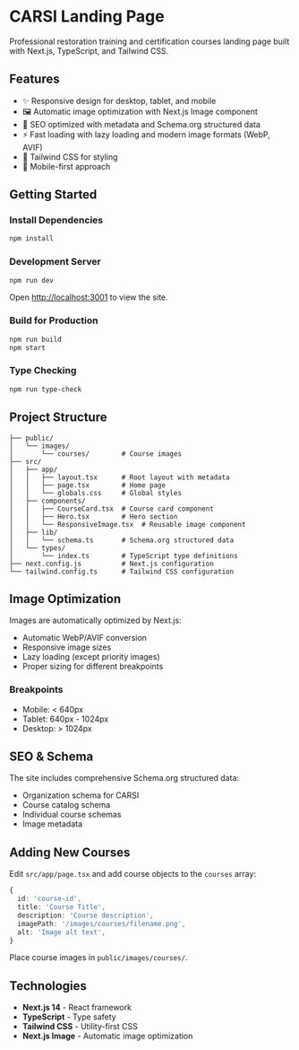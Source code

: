 # CARSI Landing Page

Professional restoration training and certification courses landing page built with Next.js, TypeScript, and Tailwind CSS.

## Features

- ✨ Responsive design for desktop, tablet, and mobile
- 🖼️ Automatic image optimization with Next.js Image component
- 🎯 SEO optimized with metadata and Schema.org structured data
- ⚡ Fast loading with lazy loading and modern image formats (WebP, AVIF)
- 🎨 Tailwind CSS for styling
- 📱 Mobile-first approach

## Getting Started

### Install Dependencies

```bash
npm install
```

### Development Server

```bash
npm run dev
```

Open [http://localhost:3001](http://localhost:3001) to view the site.

### Build for Production

```bash
npm run build
npm start
```

### Type Checking

```bash
npm run type-check
```

## Project Structure

```
├── public/
│   └── images/
│       └── courses/        # Course images
├── src/
│   ├── app/
│   │   ├── layout.tsx      # Root layout with metadata
│   │   ├── page.tsx        # Home page
│   │   └── globals.css     # Global styles
│   ├── components/
│   │   ├── CourseCard.tsx  # Course card component
│   │   ├── Hero.tsx        # Hero section
│   │   └── ResponsiveImage.tsx  # Reusable image component
│   ├── lib/
│   │   └── schema.ts       # Schema.org structured data
│   └── types/
│       └── index.ts        # TypeScript type definitions
├── next.config.js          # Next.js configuration
└── tailwind.config.ts      # Tailwind CSS configuration
```

## Image Optimization

Images are automatically optimized by Next.js:
- Automatic WebP/AVIF conversion
- Responsive image sizes
- Lazy loading (except priority images)
- Proper sizing for different breakpoints

### Breakpoints

- Mobile: < 640px
- Tablet: 640px - 1024px
- Desktop: > 1024px

## SEO & Schema

The site includes comprehensive Schema.org structured data:
- Organization schema for CARSI
- Course catalog schema
- Individual course schemas
- Image metadata

## Adding New Courses

Edit `src/app/page.tsx` and add course objects to the `courses` array:

```typescript
{
  id: 'course-id',
  title: 'Course Title',
  description: 'Course description',
  imagePath: '/images/courses/filename.png',
  alt: 'Image alt text',
}
```

Place course images in `public/images/courses/`.

## Technologies

- **Next.js 14** - React framework
- **TypeScript** - Type safety
- **Tailwind CSS** - Utility-first CSS
- **Next.js Image** - Automatic image optimization
